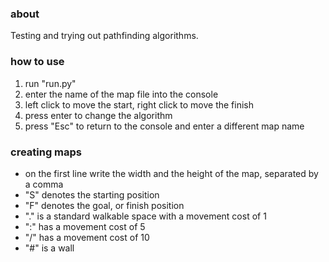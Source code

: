 ### about
Testing and trying out pathfinding algorithms.


### how to use
1. run "run.py"
2. enter the name of the map file into the console
3. left click to move the start, right click to move the finish
4. press enter to change the algorithm
5. press "Esc" to return to the console and enter a different map name


### creating maps
* on the first line write the width and the height of the map, separated by a comma
* "S" denotes the starting position
* "F" denotes the goal, or finish position
* "." is a standard walkable space with a movement cost of 1
* ":" has a movement cost of 5
* "/" has a movement cost of 10
* "\#" is a wall
